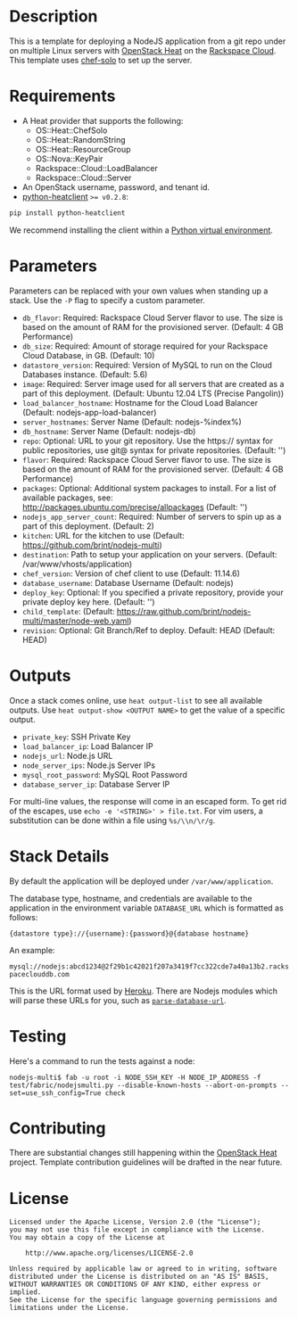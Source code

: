 Description
===========

This is a template for deploying a NodeJS application from a git repo under on
multiple Linux servers with [OpenStack
Heat](https://wiki.openstack.org/wiki/Heat) on the [Rackspace
Cloud](http://www.rackspace.com/cloud/). This template uses
[chef-solo](http://docs.opscode.com/chef_solo.html) to set up the server.

Requirements
============
* A Heat provider that supports the following:
  * OS::Heat::ChefSolo
  * OS::Heat::RandomString
  * OS::Heat::ResourceGroup
  * OS::Nova::KeyPair
  * Rackspace::Cloud::LoadBalancer
  * Rackspace::Cloud::Server
* An OpenStack username, password, and tenant id.
* [python-heatclient](https://github.com/openstack/python-heatclient)
`>= v0.2.8`:

```bash
pip install python-heatclient
```

We recommend installing the client within a [Python virtual
environment](http://www.virtualenv.org/).

Parameters
==========
Parameters can be replaced with your own values when standing up a stack. Use
the `-P` flag to specify a custom parameter.

* `db_flavor`: Required: Rackspace Cloud Server flavor to use. The size is
  based on the amount of RAM for the provisioned server. (Default: 4 GB
  Performance)
* `db_size`: Required: Amount of storage required for your Rackspace Cloud Database,
in GB. (Default: 10)
* `datastore_version`: Required: Version of MySQL to run on the Cloud Databases
instance. (Default: 5.6)
* `image`: Required: Server image used for all servers that are created as a
  part of this deployment. (Default: Ubuntu 12.04 LTS (Precise Pangolin))
* `load_balancer_hostname`: Hostname for the Cloud Load Balancer (Default:
  nodejs-app-load-balancer)
* `server_hostnames`: Server Name (Default: nodejs-%index%)
* `db_hostname`: Server Name (Default: nodejs-db)
* `repo`: Optional: URL to your git repository. Use the https:// syntax for
  public repositories, use git@ syntax for private repositories. (Default: '')
* `flavor`: Required: Rackspace Cloud Server flavor to use. The size is based
  on the amount of RAM for the provisioned server. (Default: 4 GB Performance)
* `packages`: Optional: Additional system packages to install. For a list of
  available packages, see: http://packages.ubuntu.com/precise/allpackages
  (Default: '')
* `nodejs_app_server_count`: Required: Number of servers to spin up as a part
  of this deployment. (Default: 2)
* `kitchen`: URL for the kitchen to use (Default:
  https://github.com/brint/nodejs-multi)
* `destination`: Path to setup your application on your servers. (Default:
  /var/www/vhosts/application)
* `chef_version`: Version of chef client to use (Default: 11.14.6)
* `database_username`: Database Username (Default: nodejs)
* `deploy_key`: Optional: If you specified a private repository, provide your
  private deploy key here. (Default: '')
* `child_template`: (Default:
  https://raw.github.com/brint/nodejs-multi/master/node-web.yaml)
* `revision`: Optional: Git Branch/Ref to deploy. Default: HEAD (Default: HEAD)

Outputs
=======
Once a stack comes online, use `heat output-list` to see all available outputs.
Use `heat output-show <OUTPUT NAME>` to get the value of a specific output.

* `private_key`: SSH Private Key
* `load_balancer_ip`: Load Balancer IP
* `nodejs_url`: Node.js URL
* `node_server_ips`: Node.js Server IPs
* `mysql_root_password`: MySQL Root Password
* `database_server_ip`: Database Server IP

For multi-line values, the response will come in an escaped form. To get rid of
the escapes, use `echo -e '<STRING>' > file.txt`. For vim users, a substitution
can be done within a file using `%s/\\n/\r/g`.

Stack Details
=============
By default the application will be deployed under `/var/www/application`.

The database type, hostname, and credentials are available to the application
in the environment variable `DATABASE_URL` which is formatted as follows:

`{datastore type}://{username}:{password}@{database hostname}`

An example:

`mysql://nodejs:abcd1234@2f29b1c42021f207a3419f7cc322cde7a40a13b2.rackspaceclouddb.com`

This is the URL format used by [Heroku](https://www.heroku.com). There are Nodejs modules
which will parse these URLs for you, such as
[`parse-database-url`](https://www.npmjs.org/package/parse-database-url).

Testing
=============
Here's a command to run the tests against a node:
```
nodejs-multi$ fab -u root -i NODE_SSH_KEY -H NODE_IP_ADDRESS -f test/fabric/nodejsmulti.py --disable-known-hosts --abort-on-prompts --set=use_ssh_config=True check
```

Contributing
============
There are substantial changes still happening within the [OpenStack
Heat](https://wiki.openstack.org/wiki/Heat) project. Template contribution
guidelines will be drafted in the near future.

License
=======
```
Licensed under the Apache License, Version 2.0 (the "License");
you may not use this file except in compliance with the License.
You may obtain a copy of the License at

    http://www.apache.org/licenses/LICENSE-2.0

Unless required by applicable law or agreed to in writing, software
distributed under the License is distributed on an "AS IS" BASIS,
WITHOUT WARRANTIES OR CONDITIONS OF ANY KIND, either express or implied.
See the License for the specific language governing permissions and
limitations under the License.
```
